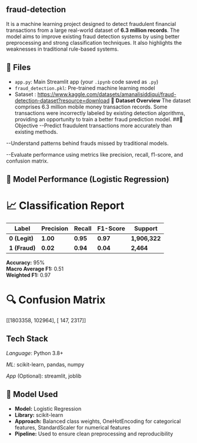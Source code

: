 ## fraud-detection
It is a machine learning project designed to detect fraudulent financial transactions from a large real-world dataset of **6.3 million records**. The model aims to improve existing fraud detection systems by using better preprocessing and strong classification techniques. It also highlights the weaknesses in traditional rule-based systems.
## 📁 Files

- `app.py`: Main Streamlit app (your `.ipynb` code saved as `.py`)
- `fraud_detection.pkl`: Pre-trained machine learning model
- Sataset : https://www.kaggle.com/datasets/amanalisiddiqui/fraud-detection-dataset?resource=download
🧾 **Dataset Overview**
The dataset comprises 6.3 million mobile money transaction records. Some transactions were incorrectly labeled by existing detection algorithms, providing an opportunity to train a better fraud prediction model.
##🧠 Objective
--Predict fraudulent transactions more accurately than existing methods.

--Understand patterns behind frauds missed by traditional models.

--Evaluate performance using metrics like precision, recall, f1-score, and confusion matrix.

## 🧪 Model Performance (Logistic Regression)

# 📈 Classification Report

| Label       | Precision | Recall | F1-Score | Support   |
|-------------|-----------|--------|----------|-----------|
| **0 (Legit)** | **1.00**     | **0.95**   | **0.97**     | **1,906,322** |
| **1 (Fraud)** | **0.02**     | **0.94**   | **0.04**     | **2,464**     |

**Accuracy:** 95%  
**Macro Average F1:** 0.51  
**Weighted F1:** 0.97  

# 🔍 Confusion Matrix
[[1803358, 102964],
[ 147, 2317]]

## Tech Stack
 *Language*: Python 3.8+

 *ML*: scikit-learn, pandas, numpy

 *App* (Optional): streamlit, joblib

 ## 🧠 Model Used

- **Model:** Logistic Regression
- **Library:** scikit-learn
- **Approach:** Balanced class weights, OneHotEncoding for categorical features, StandardScaler for numerical features
- **Pipeline:** Used to ensure clean preprocessing and reproducibility

